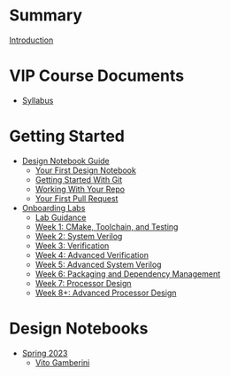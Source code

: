 # Summary

[Introduction](Intro.md)

# VIP Course Documents
- [Syllabus](vip_course_docs/syllabus.md)

# Getting Started
- [Design Notebook Guide]()
  - [Your First Design Notebook](getting_started/notebooks/01_first_design.md)
  - [Getting Started With Git](getting_started/notebooks/02_git.md)
  - [Working With Your Repo](getting_started/notebooks/03_dev_workflow.md)
  - [Your First Pull Request](getting_started/notebooks/04_first_pr.md)
- [Onboarding Labs]()
  - [Lab Guidance](getting_started/onboarding/00_guidance.md)
  - [Week 1: CMake, Toolchain, and Testing](getting_started/onboarding/01_cmake.md)
  - [Week 2: System Verilog](getting_started/onboarding/02_sv.md)
  - [Week 3: Verification](getting_started/onboarding/03_verification.md)
  - [Week 4: Advanced Verification](getting_started/onboarding/04_verification2.md)
  - [Week 5: Advanced System Verilog](getting_started/onboarding/05_advanced_sv.md)
  - [Week 6: Packaging and Dependency Management](getting_started/onboarding/06_dependencies.md)
  - [Week 7: Processor Design](getting_started/onboarding/07_cpu.md)
  - [Week 8+: Advanced Processor Design](getting_started/onboarding/08_cpu2.md)

# Design Notebooks
- [Spring 2023]()
  - [Vito Gamberini](design_notebooks/2023spring/nvg7278.md)
